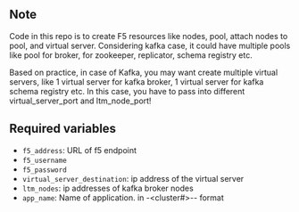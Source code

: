 ## Note
Code in this repo is to create F5 resources like nodes, pool, attach nodes to pool, and virtual server. Considering kafka case,  it could have multiple pools like pool for broker, for zookeeper, replicator, schema registry etc. 

Based on practice, in case of Kafka, you may want create multiple virtual servers, like 1 virtual server for kafka broker, 1 virtual server for kafka schema registry etc. In this case, you have to pass into different virtual_server_port and ltm_node_port!


## Required variables
- ```f5_address```: URL of f5 endpoint
- ```f5_username```
- ```f5_password```
- ```virtual_server_destination```: ip address of the virtual server
- ```ltm_nodes```: ip addresses of kafka broker nodes
- ```app_name```: Name of application. in <app>-<cluster#>-<project>-<env> format 